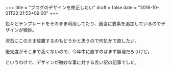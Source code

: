 +++
title = "ブログのデザインを修正したい"
draft = false
date = "2016-10-01T22:21:53+09:00"
+++

色々とテンプレートをそのまま利用してたり、適当に要素を追加しているのでデザインが微妙。

流石にこのまま放置するのもどうかと思うので何処かで直したい。

優先度がそこまで高くないので、今年中に直すのはまず無理だろうけど。

というわけで、デザインが微妙な事に対する言い訳の記事でした。
